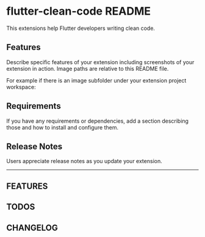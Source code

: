 # flutter-clean-code README

This extensions help Flutter developers writing clean code. 

## Features

Describe specific features of your extension including screenshots of your extension in action. Image paths are relative to this README file.

For example if there is an image subfolder under your extension project workspace:

## Requirements

If you have any requirements or dependencies, add a section describing those and how to install and configure them.

## Release Notes

Users appreciate release notes as you update your extension.

-----------------------------------------------------------------------------------------------------------

## FEATURES
## TODOS
## CHANGELOG